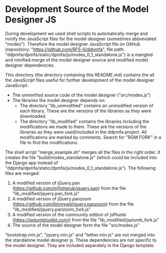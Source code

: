 Development Source of the Model Designer JS
===========================================

During development we used shell scripts to automatically merge and minify the
JavaScript files for the model designer (sometimes abbreviated "modes").
Therefore the model designer JavaScript file on GitHub (repositiory:
"https://github.com/RFS-0/ddpmfa", file path:
"ddpmfa/dpmfa/static/dpmfa/js/modes_0_1_standalone.js") is a mangled and
minified merge of the model designer source and modified model designer
dependencies.

This directory (the directory containing this README.md) contains the all the
JavaScript files useful for further development of the model designer
JavaScript:

- The unminified source code of the model designer ("src/modes.js")
- The libraries the model designer depends on:
  - The directory "lib_unmodified" contains an unmodified version of each
    library. These are the versions of the libraries as they were downloaded.
  - The directory "lib_modified" contains the libraries including the
    modifications we made to them. These are the versions of the libraries as
    they were used/included in the ddpmfa project. All modifications are marked
    by comments. Search for "RGM FORK" in a file to find the modifications.

The shell script "merge_example.sh" merges all the files in the right order. It
creates the file "build/modes_standalone.js" (which could be included into the
Django app instead of "ddpmfa/dpmfa/static/dpmfa/js/modes_0_1_standalone.js").
The following files are merged:

1. A modified version of jQuery.pan (https://github.com/mjfisheruk/jquery.pan)
   from the file "lib_modified/jquery.pan_fork.js"
2. A modified version of jQuery.panzoom
   (https://github.com/timmywil/jquery.panzoom) from the file
   "lib_modified/jquery.panzoom_fork.js"
3. A modified version of the community edition of jsPlumb
   (https://jsplumbtoolkit.com/) from the file "lib_modified/jsplumb_fork.js"
4. The source of the model designer form the file "src/modes.js"

"bootstrap.min.js", "jquery.min.js" and "tether.min.js" are not merged into the
standalone model designer js. These dependencies are not specific to the model
designer. They are included separately in the Django template.
